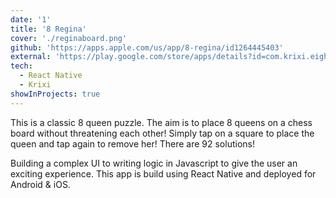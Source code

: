 ```yaml
---
date: '1'
title: '8 Regina'
cover: './reginaboard.png'
github: 'https://apps.apple.com/us/app/8-regina/id1264445403'
external: 'https://play.google.com/store/apps/details?id=com.krixi.eightregina&hl=en_IN'
tech:
  - React Native
  - Krixi
showInProjects: true
---
```


This is a classic 8 queen puzzle. The aim is to place 8 queens on a chess board without threatening each other! Simply tap on a square to place the queen and tap again to remove her! There are 92 solutions!

Building a complex UI to writing logic in Javascript to give the user an exciting experience. This app is build using React Native and deployed for Android & iOS.
